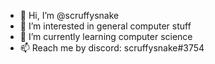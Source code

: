 - 👋 Hi, I’m @scruffysnake
- 👀 I’m interested in general computer stuff
- 🌱 I’m currently learning computer science
- 📫 Reach me by discord: scruffysnake#3754

<!---
scruffysnake/scruffysnake is a ✨ special ✨ repository because its `README.md` (this file) appears on your GitHub profile.
You can click the Preview link to take a look at your changes.
--->

